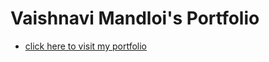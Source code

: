 # Vaishnavi Mandloi's Portfolio
- [click here to visit my portfolio](https://vaishnavimandloi.github.io/MyPortfolio/)